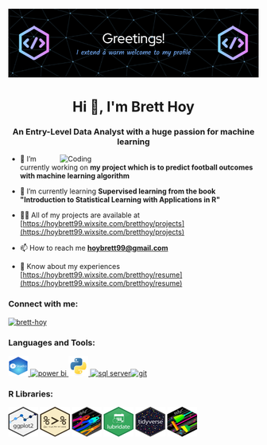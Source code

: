 ![MasterHead](https://github.com/AnalysisWithBrett/AnalysisWithBrett/blob/main/github-header-image.png?raw=true)
<h1 align="center">Hi 👋, I'm Brett Hoy</h1>
<h3 align="center">An Entry-Level Data Analyst with a huge passion for machine learning</h3>
<img align="right" alt="Coding" width="400" src="https://cdn.dribbble.com/users/8619169/screenshots/16116886/media/a63d64bcccad878cb9dfdb9a9f6b6416.gif">

- 🔭 I’m currently working on **my project which is to predict football outcomes with machine learning algorithm**

- 🌱 I’m currently learning **Supervised learning from the book "Introduction to Statistical Learning with Applications in R"**

- 👨‍💻 All of my projects are available at [https://hoybrett99.wixsite.com/bretthoy/projects](https://hoybrett99.wixsite.com/bretthoy/projects)

- 📫 How to reach me **hoybrett99@gmail.com**

- 📄 Know about my experiences [https://hoybrett99.wixsite.com/bretthoy/resume](https://hoybrett99.wixsite.com/bretthoy/resume)

<h3 align="left">Connect with me:</h3>
<p align="left">
<a href="https://linkedin.com/in/brett-hoy" target="blank"><img align="center" src="https://raw.githubusercontent.com/rahuldkjain/github-profile-readme-generator/master/src/images/icons/Social/linked-in-alt.svg" alt="brett-hoy" height="30" width="40" /></a>
</p>


<h3 align="left">Languages and Tools:</h3>
<p align="left"> <a href="https://www.r-project.org/" target="_blank" rel="noreferrer"> <img src="https://raw.githubusercontent.com/rstudio/hex-stickers/58f99f98e45440afc146c34ca871ed7c1fb14c34/SVG/RStudio.svg" alt="r" width="40" height="40"/> </a> <a href="https://www.microsoft.com/en-gb/power-platform/products/power-bi/" target="_blank" rel="noreferrer"> <img src="https://github.com/microsoft/PowerBI-Icons/blob/main/SVG/Power-BI.svg" alt="power bi" width="40" height="40"/> </a> <a href="https://www.python.org" target="_blank" rel="noreferrer"> <img src="https://raw.githubusercontent.com/devicons/devicon/master/icons/python/python-original.svg" alt="python" width="40" height="40"/> </a> <a href="https://www.microsoft.com/en-gb/sql-server/sql-server-downloads" target="_blank" rel="noreferrer"> <img src="https://www.svgrepo.com/show/303229/microsoft-sql-server-logo.svg" alt="sql server" width="40" height="40"/><img src="https://www.vectorlogo.zone/logos/git-scm/git-scm-icon.svg" alt="git" width="40" height="40"/> </a> </p>


<h3 align="left">R Libraries:</h3>
<p align="left"> <a  target="_blank" rel="noreferrer"> <img src="https://github.com/rstudio/hex-stickers/blob/main/SVG/ggplot2.svg" alt="r" width="60" height="60"/> </a> <a target="_blank" rel="noreferrer"> <img src="https://github.com/rstudio/hex-stickers/blob/main/SVG/pipe.svg" alt="power bi" width="60" height="60"/> </a> <a target="_blank" rel="noreferrer"> <img src="https://raw.githubusercontent.com/rstudio/hex-stickers/58f99f98e45440afc146c34ca871ed7c1fb14c34/SVG/dplyr.svg" alt="power bi" width="60" height="60"/> </a> <a target="_blank" rel="noreferrer"> <img src="https://raw.githubusercontent.com/rstudio/hex-stickers/58f99f98e45440afc146c34ca871ed7c1fb14c34/SVG/lubridate.svg" alt="power bi" width="60" height="60"/> </a><a target="_blank" rel="noreferrer"> <img src="https://github.com/rstudio/hex-stickers/blob/main/SVG/tidyverse.svg" alt="python" width="60" height="60"/> </a> <a target="_blank" rel="noreferrer"> <img src="https://github.com/rstudio/hex-stickers/blob/main/SVG/tidyr.svg" alt="sql server" width="60" height="60"/> </a> </p>
